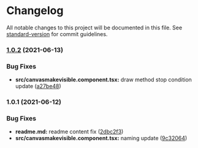 # Changelog

All notable changes to this project will be documented in this file. See [standard-version](https://github.com/conventional-changelog/standard-version) for commit guidelines.

### [1.0.2](https://github.com/mert-solak/canvas-make-visible/compare/v1.0.1...v1.0.2) (2021-06-13)


### Bug Fixes

* **src/canvasmakevisible.component.tsx:** draw method stop condition update ([a27be48](https://github.com/mert-solak/canvas-make-visible/commit/a27be487a308d27320561778a317fa8091083bde))

### 1.0.1 (2021-06-12)


### Bug Fixes

* **readme.md:** readme content fix ([2dbc2f3](https://github.com/mert-solak/canvas-make-visible/commit/2dbc2f30ffdc692248a0f64d3f1348e43d5ccc02))
* **src/canvasmakevisible.component.tsx:** naming update ([9c32064](https://github.com/mert-solak/canvas-make-visible/commit/9c3206441206521b1526d87238fbb60008c42dda))
